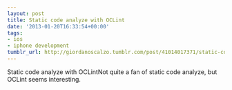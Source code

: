 ```yaml
---
layout: post
title: Static code analyze with OCLint
date: '2013-01-20T16:33:54+00:00'
tags:
- ios
- iphone development
tumblr_url: http://giordanoscalzo.tumblr.com/post/41014017371/static-code-analyze-with-oclint
---
```

Static code analyze with OCLintNot quite a fan of static code analyze, but OCLint seems interesting.
